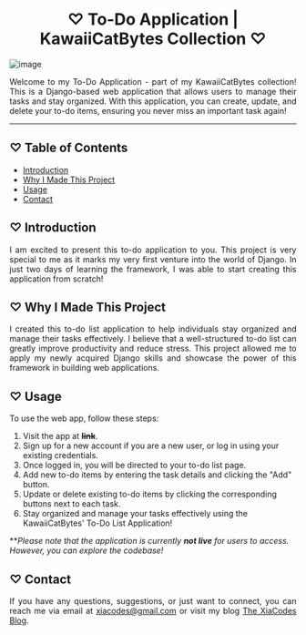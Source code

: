 <h1 align=center> ♡ To-Do Application | KawaiiCatBytes Collection ♡ </h1>

![image](https://github.com/xiacodes/To-Do-Application-KawaiiCatBytes/assets/113255772/893af909-079d-4d70-a5ef-dbc893ce8e52)


<p align=justify>Welcome to my To-Do Application - part of my KawaiiCatBytes collection! This is a Django-based web application that allows users to manage their tasks and stay organized. With this application, you can create, update, and delete your to-do items, ensuring you never miss an important task again!</p>


-----

## ♡ Table of Contents

- [Introduction](#-introduction)
- [Why I Made This Project](#-why-i-made-this-project)
- [Usage](#-usage)
- [Contact](#-contact)

## ♡ Introduction

<p align=justify>I am excited to present this to-do application to you. This project is very special to me as it marks my very first venture into the world of Django. In just two days of learning the framework, I was able to start creating this application from scratch!</p>


## ♡ Why I Made This Project

<p align=justify>I created this to-do list application to help individuals stay organized and manage their tasks effectively. I believe that a well-structured to-do list can greatly improve productivity and reduce stress. This project allowed me to apply my newly acquired Django skills and showcase the power of this framework in building web applications.</p>

## ♡ Usage

To use the web app, follow these steps:
1. Visit the app at **~~link~~**.
2. Sign up for a new account if you are a new user, or log in using your existing credentials.
3. Once logged in, you will be directed to your to-do list page.
4. Add new to-do items by entering the task details and clicking the "Add" button.
5. Update or delete existing to-do items by clicking the corresponding buttons next to each task.
6. Stay organized and manage your tasks effectively using the KawaiiCatBytes' To-Do List Application!

**<i>Please note that the application is currently <b>not live</b> for users to access. However, you can explore the codebase!</i>

## ♡ Contact

<p align=justify>If you have any questions, suggestions, or just want to connect, you can reach me via email at <a href="mailto:xiacodes@gmail.com">xiacodes@gmail.com</a> or visit my blog <a href="https://xiacodes.tumblr.com/ask">The XiaCodes Blog</a>.</p>

